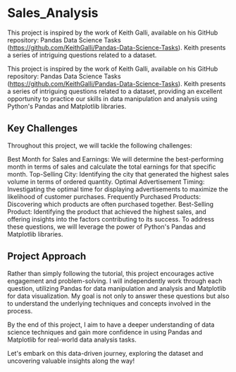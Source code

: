# Sales_Analysis
This project is inspired by the work of Keith Galli, available on his GitHub repository: Pandas Data Science Tasks (https://github.com/KeithGalli/Pandas-Data-Science-Tasks). Keith presents a series of intriguing questions related to a dataset.

This project is inspired by the work of Keith Galli, available on his GitHub repository: Pandas Data Science Tasks (https://github.com/KeithGalli/Pandas-Data-Science-Tasks). Keith presents a series of intriguing questions related to a dataset, providing an excellent opportunity to practice our skills in data manipulation and analysis using Python's Pandas and Matplotlib libraries.

## Key Challenges
Throughout this project, we will tackle the following challenges:

Best Month for Sales and Earnings: We will determine the best-performing month in terms of sales and calculate the total earnings for that specific month.
Top-Selling City: Identifying the city that generated the highest sales volume in terms of ordered quantity.
Optimal Advertisement Timing: Investigating the optimal time for displaying advertisements to maximize the likelihood of customer purchases.
Frequently Purchased Products: Discovering which products are often purchased together.
Best-Selling Product: Identifying the product that achieved the highest sales, and offering insights into the factors contributing to its success.
To address these questions, we will leverage the power of Python's Pandas and Matplotlib libraries.

## Project Approach
Rather than simply following the tutorial, this project encourages active engagement and problem-solving. I will independently work through each question, utilizing Pandas for data manipulation and analysis and Matplotlib for data visualization. My goal is not only to answer these questions but also to understand the underlying techniques and concepts involved in the process.

By the end of this project, I aim to have a deeper understanding of data science techniques and gain more confidence in using Pandas and Matplotlib for real-world data analysis tasks.

Let's embark on this data-driven journey, exploring the dataset and uncovering valuable insights along the way!
